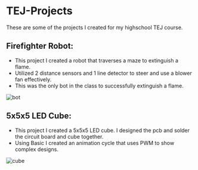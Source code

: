 # TEJ-Projects

These are some of the projects I created for my highschool TEJ course.

## Firefighter Robot:
 - This project I created a robot that traverses a maze to extinguish a flame.
 - Utilized 2 distance sensors and 1 line detector to steer and use a blower fan effectively.
 - This was the only bot in the class to successfully extinguish a flame. 


![bot](https://user-images.githubusercontent.com/63944775/159136414-c64195f9-b0b1-4caf-96a1-f9ad7adefc4e.jpg)

## 5x5x5 LED Cube:
 - This project I created a 5x5x5 LED cube. I designed the pcb and solder the circuit board and cube together.
 - Using Basic I created an animation cycle that uses PWM to show complex designs.


![cube](https://user-images.githubusercontent.com/63944775/159136410-74521e60-2b74-4ac3-b522-ef413128aad8.jpg)



